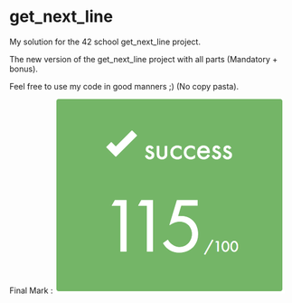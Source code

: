 # get_next_line

My solution for the 42 school get_next_line project.

The new version of the get_next_line project with all parts (Mandatory + bonus).

Feel free to use my code in good manners ;) (No copy pasta).

Final Mark :
![alt text](https://github.com/EniddeallA/get_next_line/blob/master/Screen%20Shot%202020-01-06%20at%207.40.48%20AM.png)
